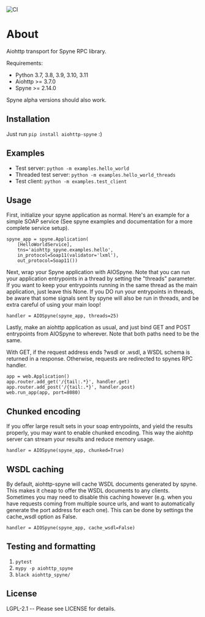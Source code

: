 ![CI](https://github.com/katajakasa/aiohttp-spyne/actions/workflows/python-package.yml/badge.svg)


# About

Aiohttp transport for Spyne RPC library.

Requirements:

* Python 3.7, 3.8, 3.9, 3.10, 3.11
* Aiohttp >= 3.7.0
* Spyne >= 2.14.0

Spyne alpha versions should also work.

## Installation

Just run `pip install aiohttp-spyne` :)

## Examples

* Test server: `python -m examples.hello_world`
* Threaded test server: `python -m examples.hello_world_threads`
* Test client: `python -m examples.test_client`

## Usage

First, initialize your spyne application as normal. Here's an example
for a simple SOAP service (See spyne examples and documentation for 
a more complete service setup).

```
spyne_app = spyne.Application(
    [HelloWorldService],
    tns='aiohttp_spyne.examples.hello',
    in_protocol=Soap11(validator='lxml'),
    out_protocol=Soap11())
```

Next, wrap your Spyne application with AIOSpyne. Note that you can run
your application entrypoints in a thread by setting the "threads" parameter.
If you want to keep your entrypoints running in the same thread as the
main application, just leave this None. If you DO run your entrypoints
in threads, be aware that some signals sent by spyne will also be run
in threads, and be extra careful of using your main loop!

```
handler = AIOSpyne(spyne_app, threads=25)
```

Lastly, make an aiohttp application as usual, and just bind GET and POST
entrypoints from AIOSpyne to wherever. Note that both paths need to be
the same.

With GET, if the request address ends ?wsdl or .wsdl, a WSDL schema is
returned in a response. Otherwise, requests are redirected to spynes
RPC handler.

```
app = web.Application()
app.router.add_get('/{tail:.*}', handler.get)
app.router.add_post('/{tail:.*}', handler.post)
web.run_app(app, port=8080)
```

## Chunked encoding

If you offer large result sets in your soap entrypoints, and yield
the results properly, you may want to enable chunked encoding. This
way the aiohttp server can stream your results and reduce memory
usage.

```
handler = AIOSpyne(spyne_app, chunked=True)
```

## WSDL caching

By default, aiohttp-spyne will cache WSDL documents generated by spyne.
This makes it cheap to offer the WSDL documents to any clients. Sometimes
you may need to disable this caching however (e.g. when you have requests
coming from multiple source urls, and want to automatically generate
the port address for each one). This can be done by settings the cache_wsdl
option as False.

```
handler = AIOSpyne(spyne_app, cache_wsdl=False)
```

## Testing and formatting

1. `pytest`
2. `mypy -p aiohttp_spyne`
4. `black aiohttp_spyne/`

## License

LGPL-2.1 -- Please see LICENSE for details.
